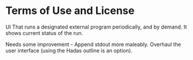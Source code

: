 Terms of Use and License
========================

UI That runs a designated external program periodically, and by demand.
It shows current status of the run.

Needs some improvement - 
Append stdout more maleably.
Overhaul the user interface (using the Hadas outline is an option).



